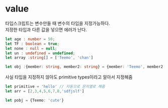 # value

타입스크립트는 변수만들 때 변수의 타입을 지정가능하다. <br>
지정한 타입과 다른 값을 넣으면 에러가 난다.

```ts
let age : number = 50;
let TF : boolean = true;
let none : null = null;
let un : undefined = undefined;
let array :string[] = ['Teemo', 'chan']

let obj :{member: string, member2: string} = {member: 'Teemo', member2: "hello"}
```

사실 타입을 지정하지 않아도 primitive types이라고 알아서 지정해줌

```ts
let primitive = 'hello' // 자동으로 문자열로 해줌
let arr = [2,3,4,5,6,7,8,'sdfjslf']

let pobj = {Teemo: 'cute'}
```

